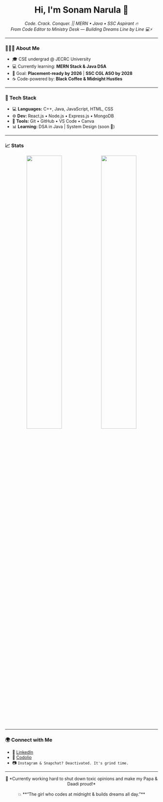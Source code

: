 <h1 align="center">Hi, I'm Sonam Narula 👋</h1>

<p align="center">
  <em>
    Code. Crack. Conquer. || MERN • Java • SSC Aspirant 🔥<br>
    From Code Editor to Ministry Desk — Building Dreams Line by Line 💻⚡
  </em>
</p>

---

### 👩🏻‍💻 About Me

- 🎓 CSE undergrad @ JECRC University  
- 💻 Currently learning: **MERN Stack & Java DSA**
- 🎯 Goal: **Placement-ready by 2026** | **SSC CGL ASO by 2028**
- ☕ Code-powered by: **Black Coffee & Midnight Hustles**

---

### 🚀 Tech Stack

- 💻 **Languages:** C++, Java, JavaScript, HTML, CSS  
- ⚙️ **Dev:** React.js • Node.js • Express.js • MongoDB  
- 🔧 **Tools:** Git • GitHub • VS Code • Canva  
- 📊 **Learning:** DSA in Java | System Design (soon 👀)

---

### 📈 Stats

<p align="center">
  <img src="https://github-readme-stats.vercel.app/api?username=YOUR_USERNAME&show_icons=true&theme=tokyonight" width="48%"/>
  <img src="https://github-readme-streak-stats.herokuapp.com/?user=YOUR_USERNAME&theme=tokyonight" width="48%"/>
</p>

---

### 🌍 Connect with Me

- 💼 [LinkedIn]([https://www.linkedin.com/in/your-link/](https://www.linkedin.com/in/sonam-narula-402a60285/))  
- 🧠 [Codolio]([https://leetcode.com/your-id/](https://codolio.com/profile/0PG2lf5S))  
- 📷 `Instagram & Snapchat? Deactivated. It's grind time.`  

---

<p align="center">
  🚨 *Currently working hard to shut down toxic opinions and make my Papa & Daadi proud!*  
  <br><br>
  💥 **“The girl who codes at midnight & builds dreams all day.”**
</p>
